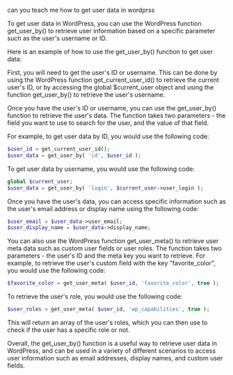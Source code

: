 can you teach me how to get user data in wordprss 

To get user data in WordPress, you can use the WordPress function get_user_by() to retrieve user information based on a specific parameter such as the user's username or ID.

Here is an example of how to use the get_user_by() function to get user data:

First, you will need to get the user's ID or username. This can be done by using the WordPress function get_current_user_id() to retrieve the current user's ID, or by accessing the global $current_user object and using the function get_user_by() to retrieve the user's username.

Once you have the user's ID or username, you can use the get_user_by() function to retrieve the user's data. The function takes two parameters - the field you want to use to search for the user, and the value of that field.

For example, to get user data by ID, you would use the following code:

```php
$user_id = get_current_user_id();
$user_data = get_user_by( 'id', $user_id );

```

To get user data by username, you would use the following code:
```php
global $current_user;
$user_data = get_user_by( 'login', $current_user->user_login );

```

Once you have the user's data, you can access specific information such as the user's email address or display name using the following code:

```php
$user_email = $user_data->user_email;
$user_display_name = $user_data->display_name;
```
You can also use the WordPress function get_user_meta() to retrieve user meta data such as custom user fields or user roles. The function takes two parameters - the user's ID and the meta key you want to retrieve.
For example, to retrieve the user's custom field with the key "favorite_color", you would use the following code:
```php
$favorite_color = get_user_meta( $user_id, 'favorite_color', true );
```
To retrieve the user's role, you would use the following code:
```php
$user_roles = get_user_meta( $user_id, 'wp_capabilities', true );
```
This will return an array of the user's roles, which you can then use to check if the user has a specific role or not.

Overall, the get_user_by() function is a useful way to retrieve user data in WordPress, and can be used in a variety of different scenarios to access user information such as email addresses, display names, and custom user fields.